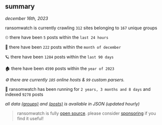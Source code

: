
## summary
_december 16th, 2023_

ransomwatch is currently crawling `312` sites belonging to `167` unique groups

⏲ there have been `5` posts within the `last 24 hours`

🦈 there have been `222` posts within the `month of december`

🪐 there have been `1284` posts within the `last 90 days`

🏚 there have been `4590` posts within the `year of 2023`

_⚙️ there are currently `105` online hosts & `99` custom parsers._

🦕 ransomwatch has been running for `2 years, 3 months and 8 days` and indexed `9278` posts

_all data  [(groups)](http://ransomwhat.telemetry.ltd/groups) and [(posts)](http://ransomwhat.telemetry.ltd/posts) is available in JSON (updated hourly)_

> ransomwatch is fully [open source](https://github.com/joshhighet/ransomwatch#ransomwatch--). please consider [sponsoring](https://github.com/sponsors/joshhighet) if you find it useful!
